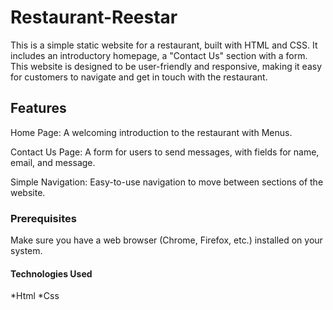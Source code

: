 # Restaurant-Reestar

This is a simple static website for a restaurant, built with HTML and CSS. It includes an introductory homepage, a "Contact Us" section with a form. This website is designed to be user-friendly and responsive, making it easy for customers to navigate and get in touch with the restaurant.

## Features

Home Page: A welcoming introduction to the restaurant with Menus.

Contact Us Page: A form for users to send messages, with fields for name, email, and message.

Simple Navigation: Easy-to-use navigation to move between sections of the website.

### Prerequisites
Make sure you have a web browser (Chrome, Firefox, etc.) installed on your system.

#### Technologies Used
*Html 
*Css
